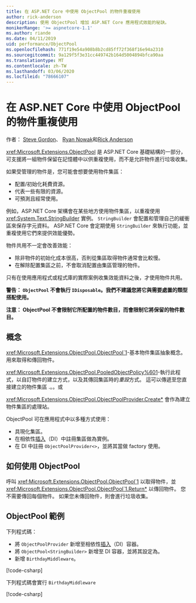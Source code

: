 ```yaml
---
title: 在 ASP.NET Core 中使用 ObjectPool 的物件重複使用
author: rick-anderson
description: 使用 ObjectPool 增加 ASP.NET Core 應用程式效能的秘訣。
monikerRange: '>= aspnetcore-1.1'
ms.author: riande
ms.date: 04/11/2019
uid: performance/ObjectPool
ms.openlocfilehash: 771f19e54a908b8b2cd85ff72f368f16e94a2310
ms.sourcegitcommit: 9a129f5f3e31cc449742b164d5004894bfca90aa
ms.translationtype: MT
ms.contentlocale: zh-TW
ms.lasthandoff: 03/06/2020
ms.locfileid: "78666107"
---
```

# <a name="object-reuse-with-objectpool-in-aspnet-core"></a>在 ASP.NET Core 中使用 ObjectPool 的物件重複使用

作者： [Steve Gordon](https://twitter.com/stevejgordon)、 [Ryan Nowak](https://github.com/rynowak)和[Rick Anderson](https://twitter.com/RickAndMSFT)

<xref:Microsoft.Extensions.ObjectPool> 是 ASP.NET Core 基礎結構的一部分，可支援將一組物件保留在記憶體中以供重複使用，而不是允許物件進行垃圾收集。

如果受管理的物件是，您可能會想要使用物件集區：

- 配置/初始化耗費資源。
- 代表一些有限的資源。
- 可預測且經常使用。

例如，ASP.NET Core 架構會在某些地方使用物件集區，以重複使用 <xref:System.Text.StringBuilder> 實例。 `StringBuilder` 會配置和管理自己的緩衝區來保存字元資料。 ASP.NET Core 會定期使用 `StringBuilder` 來執行功能，並重複使用它們來提供效能優勢。

物件共用不一定會改善效能：

- 除非物件的初始化成本很高，否則從集區取得物件通常會比較慢。
- 在解除配置集區之前，不會取消配置由集區管理的物件。

只有在使用應用程式或程式庫的實際案例收集效能資料之後，才使用物件共用。

**警告： `ObjectPool` 不會執行 `IDisposable`。我們不建議您將它與需要處置的類型搭配使用。**

**注意： ObjectPool 不會限制它所配置的物件數目，而會限制它將保留的物件數目。**

## <a name="concepts"></a>概念

<xref:Microsoft.Extensions.ObjectPool.ObjectPool`1>-基本物件集區抽象概念。 用來取得和傳回物件。

<xref:Microsoft.Extensions.ObjectPool.PooledObjectPolicy%601>-執行此程式，以自訂物件的建立方式，以及其傳回集區時的*重設*方式。 這可以傳遞至您直接建立的物件集區 .。。或

<xref:Microsoft.Extensions.ObjectPool.ObjectPoolProvider.Create*> 會作為建立物件集區的處理站。
<!-- REview, there is no ObjectPoolProvider<T> -->

ObjectPool 可在應用程式中以多種方式使用：

* 具現化集區。
* 在相依性[插入](xref:fundamentals/dependency-injection)（DI）中註冊集區做為實例。
* 在 DI 中註冊 `ObjectPoolProvider<>`，並將其當做 factory 使用。

## <a name="how-to-use-objectpool"></a>如何使用 ObjectPool

呼叫 <xref:Microsoft.Extensions.ObjectPool.ObjectPool`1> 以取得物件，並 <xref:Microsoft.Extensions.ObjectPool.ObjectPool`1.Return*> 以傳回物件。  您不需要傳回每個物件。 如果您未傳回物件，則會進行垃圾收集。

## <a name="objectpool-sample"></a>ObjectPool 範例

下列程式碼：

* 將 `ObjectPoolProvider` 新增至相依性[插入](xref:fundamentals/dependency-injection)（DI）容器。
* 將 `ObjectPool<StringBuilder>` 新增至 DI 容器，並將其設定為。
* 新增 `BirthdayMiddleware`。

[!code-csharp[](ObjectPool/ObjectPoolSample/Startup.cs?name=snippet)]

下列程式碼會實行 `BirthdayMiddleware`

[!code-csharp[](ObjectPool/ObjectPoolSample/BirthdayMiddleware.cs?name=snippet)]
